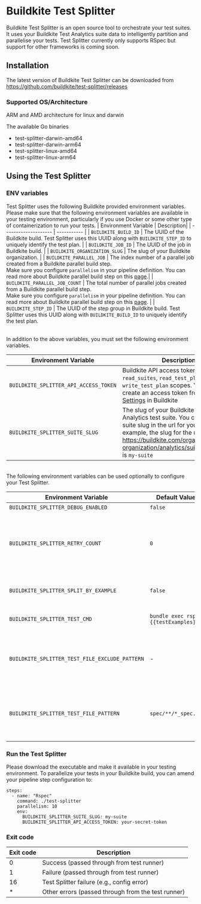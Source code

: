 # Buildkite Test Splitter

Buildkite Test Splitter is an open source tool to orchestrate your test suites. It uses your Buildkite Test Analytics suite data to intelligently partition and parallelise your tests. 
Test Splitter currently only supports RSpec but support for other frameworks is coming soon.

## Installation
The latest version of Buildkite Test Splitter can be downloaded from https://github.com/buildkite/test-splitter/releases

### Supported OS/Architecture
ARM and AMD architecture for linux and darwin

The available Go binaries
- test-splitter-darwin-amd64
- test-splitter-darwin-arm64
- test-splitter-linux-amd64
- test-splitter-linux-arm64

## Using the Test Splitter

### ENV variables
Test Splitter uses the following Buildkite provided environment variables. 
Please make sure that the following environment variables are available in your testing environment, particularly if you use Docker or some other type of containerization to run your tests.
| Environment Variable | Description|
| -------------------- | ----------- |
| `BUILDKITE_BUILD_ID` | The UUID of the Buildkite build. Test Splitter uses this UUID along with `BUILDKITE_STEP_ID` to uniquely identify the test plan. |
| `BUILDKITE_JOB_ID` | The UUID of the job in Buildkite build. |
| `BUILDKITE_ORGANIZATION_SLUG` | The slug of your Buildkite organization. |
| `BUILDKITE_PARALLEL_JOB` | The index number of a parallel job created from a Buildkite parallel build step. <br>Make sure you configure `parallelism` in your pipeline definition.  You can read more about Buildkite parallel build step on this [page](https://buildkite.com/docs/pipelines/controlling-concurrency#concurrency-and-parallelism).| 
| `BUILDKITE_PARALLEL_JOB_COUNT` | The total number of parallel jobs created from a Buildkite parallel build step. <br>Make sure you configure `parallelism` in your pipeline definition.  You can read more about Buildkite parallel build step on this [page](https://buildkite.com/docs/pipelines/controlling-concurrency#concurrency-and-parallelism). |
| `BUILDKITE_STEP_ID` | The UUID of the step group in Buildkite build. Test Splitter uses this UUID along with `BUILDKITE_BUILD_ID` to uniquely identify the test plan.

<br>
In addition to the above variables, you must set the following environment variables.

| Environment Variable | Description |
| -------------------- | ----------- |
| `BUILDKITE_SPLITTER_API_ACCESS_TOKEN ` | Buildkite API access token with `read_suites`, `read_test_plan`, and `write_test_plan` scopes. You can create an access token from [Personal Settings](https://buildkite.com/user/api-access-tokens) in Buildkite |
| `BUILDKITE_SPLITTER_SUITE_SLUG` | The slug of your Buildkite Test Analytics test suite. You can find the suite slug in the url for your suite. For example, the slug for the url: https://buildkite.com/organizations/my-organization/analytics/suites/my-suite is `my-suite` |


<br>
The following environment variables can be used optionally to configure your Test Splitter.

| Environment Variable | Default Value | Description |
| ---- | ---- | ----------- |
| `BUILDKITE_SPLITTER_DEBUG_ENABLED` | `false` | Flag to enable more verbose logging. |
| `BUILDKITE_SPLITTER_RETRY_COUNT` | `0` | The number of retries permitted. Test splitter runs the test command defined in `BUILDKITE_SPLITTER_TEST_CMD`, and retries only the failing tests for a maximum of `BUILDKITE_SPLITTER_RETRY_COUNT` times. For Rspec, the Test Splitter runs `BUILDKITE_SPLITTER_TEST_CMD` with `--only-failures` as the retry command. |
| `BUILDKITE_SPLITTER_SPLIT_BY_EXAMPLE` | `false` | Flag to enable split by example. When this option is `true`, the Test Splitter will split the execution of slow test files over multiple partitions. |
| `BUILDKITE_SPLITTER_TEST_CMD` | `bundle exec rspec {{testExamples}}` | Test command to run your tests. Test splitter will fill in the `{{testExamples}}` placeholder with the test splitting results |
| `BUILDKITE_SPLITTER_TEST_FILE_EXCLUDE_PATTERN` | - | Glob pattern to exclude certain test files or directories. The exclusion will be applied after discovering the test files using a pattern configured with `BUILDKITE_SPLITTER_TEST_FILE_PATTERN`. </br> *This option accepts the pattern syntax supported by the [zzglob](https://github.com/DrJosh9000/zzglob?tab=readme-ov-file#pattern-syntax) library.* |
| `BUILDKITE_SPLITTER_TEST_FILE_PATTERN` | `spec/**/*_spec.rb` | Glob pattern to discover test files. You can exclude certain test files or directories from the discovered test files using a pattern that can be configured with `BUILDKITE_SPLITTER_TEST_FILE_EXCLUDE_PATTERN`.</br> *This option accepts the pattern syntax supported by the [zzglob](https://github.com/DrJosh9000/zzglob?tab=readme-ov-file#pattern-syntax) library.* |


### Run the Test Splitter
Please download the executable and make it available in your testing environment.
To parallelize your tests in your Buildkite build, you can amend your pipeline step configuration to:
```
steps:
  - name: "Rspec"
    command: ./test-splitter
    parallelism: 10
    env:
      BUILDKITE_SPLITTER_SUITE_SLUG: my-suite
      BUILDKITE_SPLITTER_API_ACCESS_TOKEN: your-secret-token
``` 

### Exit code
| Exit code | Description |
| ---- | ---- |
| 0 | Success (passed through from test runner) |
| 1 | Failure (passed through from test runner) |
| 16 | Test Splitter failure (e.g., config error) |
| * | Other errors (passed through from the test runner) |
